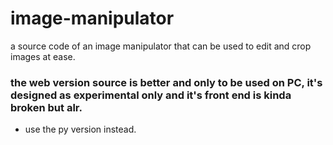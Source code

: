# image-manipulator
a source code of an image manipulator that can be used to edit and crop images at ease.
### the web version source is better and only to be used on PC, it's designed as experimental only and it's front end is kinda broken but alr.
- use the py version instead.
